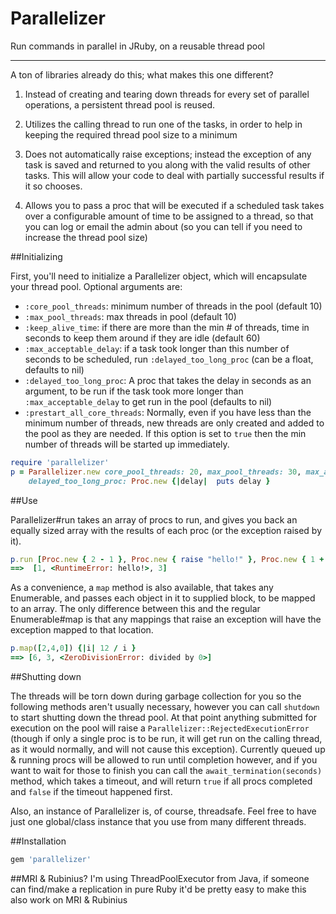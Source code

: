 Parallelizer
============

Run commands in parallel in JRuby, on a reusable thread pool

-----

A ton of libraries already do this; what makes this one different?

1) Instead of creating and tearing down threads for every set of parallel operations, a persistent thread pool is reused.

2) Utilizes the calling thread to run one of the tasks, in order to help in keeping the required thread pool size to a minimum

3) Does not automatically raise exceptions; instead the exception of any task is saved and returned to you along with the valid results of other tasks. This will allow your code to deal with partially successful results if it so chooses.

4) Allows you to pass a proc that will be executed if a scheduled task takes over a configurable amount of time to be assigned to a thread, so that you can log or email the admin about (so you can tell if you need to increase the thread pool size)

##Initializing

First, you'll need to initialize a Parallelizer object, which will encapsulate your thread pool. Optional arguments are:
- `:core_pool_threads`: minimum number of threads in the pool (default 10)
- `:max_pool_threads`: max threads in pool (default 10)
- `:keep_alive_time`: if there are more than the min # of threads, time in seconds to keep them around if they are idle (default 60)
- `:max_acceptable_delay`: if a task took longer than this number of seconds to be scheduled, run `:delayed_too_long_proc` (can be a float, defaults to nil)
- `:delayed_too_long_proc`: A proc that takes the delay in seconds as an argument, to be run if the task took more longer than `:max_acceptable_delay` to get run in the pool (defaults to nil)
- `:prestart_all_core_threads`: Normally, even if you have less than the minimum number of threads, new threads are only created and added to the pool as they are needed. If this option is set to `true` then the min number of threads will be started up immediately.

```ruby
require 'parallelizer'
p = Parallelizer.new core_pool_threads: 20, max_pool_threads: 30, max_acceptable_delay: 0.75, 
    delayed_too_long_proc: Proc.new {|delay|  puts delay }
```

##Use

Parallelizer#run takes an array of procs to run, and gives you back an equally sized array with the results of each proc (or the exception raised by it).

```ruby
p.run [Proc.new { 2 - 1 }, Proc.new { raise "hello!" }, Proc.new { 1 + 2 }]
==>  [1, <RuntimeError: hello!>, 3]
```

As a convenience, a `map` method is also available, that takes any Enumerable, and passes each object in it to supplied block, to be mapped to an array. The only difference between this and the regular Enumerable#map is that any mappings that raise an exception will have the exception mapped to that location.

```ruby
p.map([2,4,0]) {|i| 12 / i }
==> [6, 3, <ZeroDivisionError: divided by 0>]
```

##Shutting down

The threads will be torn down during garbage collection for you so the following methods aren't usually necessary, however you can call `shutdown` to start shutting down the thread pool. At that point anything submitted for execution on the pool will raise a `Parallelizer::RejectedExecutionError` (though if only a single proc is to be run, it will get run on the calling thread, as it would normally, and will not cause this exception). Currently queued up & running procs will be allowed to run until completion however, and if you want to wait for those to finish you can call the `await_termination(seconds)` method, which takes a timeout, and will return `true` if all procs completed
and `false` if the timeout happened first.


Also, an instance of Parallelizer is, of course, threadsafe. Feel free to have just one global/class instance that you use from many different threads.

##Installation
```ruby
gem 'parallelizer'
```

##MRI & Rubinius?
I'm using ThreadPoolExecutor from Java, if someone can find/make a replication in pure Ruby it'd be pretty easy to make this also work on MRI & Rubinius
